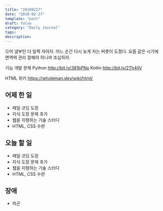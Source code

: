 ```yaml
---
title: "20200227"
date: "2020-02-27"
template: "post"
draft: false
category: "Daily Journal"
tags:
description:
---
```


으어 낼부턴 더 일찍 자야지. 어느 순간 다시 늦게 자는 버릇이 도졌다.
요즘 같은 시기에 면역력 관리 잘해야 하니까 조심하자.

기능 개발 문제
Python
<http://bit.ly/381bPNs>
Kotlin
<http://bit.ly/2Th4jIV>

HTML 위키
<https://wholeman.dev/wiki/html/>

## 어제 한 일

* 매일 코딩 도장
* 지식 도장 문제 추가
* 웹을 지탱하는 기술 스터디
* HTML, CSS 수련

## 오늘 할 일

* 매일 코딩 도장
* 지식 도장 문제 추가
* 웹을 지탱하는 기술 스터디
* HTML, CSS 수련

## 장애

* 피곤
